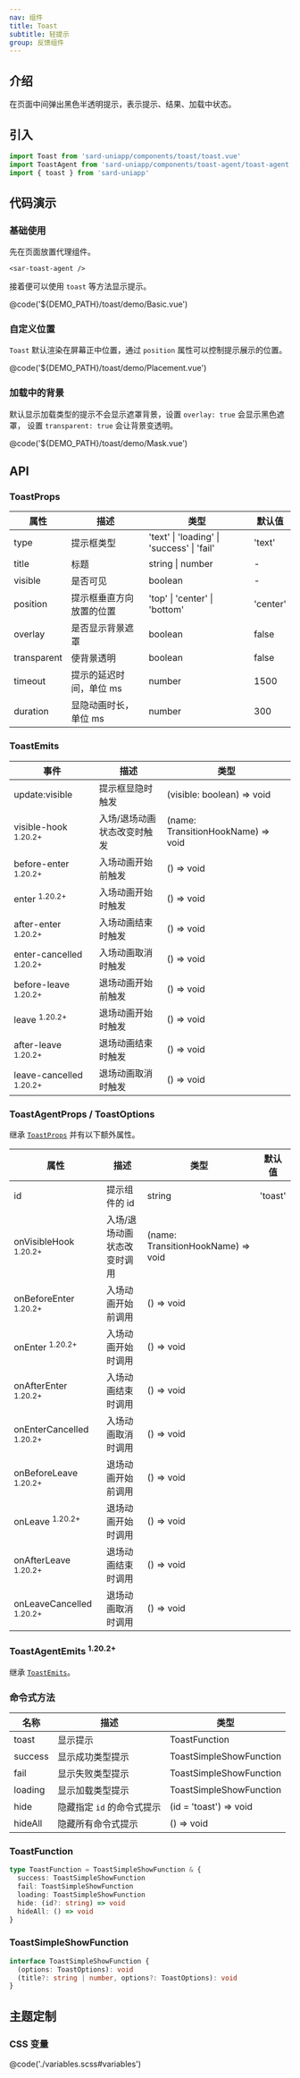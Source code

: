 ```yaml
---
nav: 组件
title: Toast
subtitle: 轻提示
group: 反馈组件
---
```


## 介绍

在页面中间弹出黑色半透明提示，表示提示、结果、加载中状态。

## 引入

```ts
import Toast from 'sard-uniapp/components/toast/toast.vue'
import ToastAgent from 'sard-uniapp/components/toast-agent/toast-agent.vue'
import { toast } from 'sard-uniapp'
```

## 代码演示

### 基础使用

先在页面放置代理组件。

```tsx
<sar-toast-agent />
```

接着便可以使用 `toast` 等方法显示提示。

@code('${DEMO_PATH}/toast/demo/Basic.vue')

### 自定义位置

`Toast` 默认渲染在屏幕正中位置，通过 `position` 属性可以控制提示展示的位置。

@code('${DEMO_PATH}/toast/demo/Placement.vue')

### 加载中的背景

默认显示加载类型的提示不会显示遮罩背景，设置 `overlay: true` 会显示黑色遮罩， 设置 `transparent: true` 会让背景变透明。

@code('${DEMO_PATH}/toast/demo/Mask.vue')

## API

### ToastProps

| 属性        | 描述                     | 类型                                       | 默认值   |
| ----------- | ------------------------ | ------------------------------------------ | -------- |
| type        | 提示框类型               | 'text' \| 'loading' \| 'success' \| 'fail' | 'text'   |
| title       | 标题                     | string \| number                           | -        |
| visible     | 是否可见                 | boolean                                    | -        |
| position    | 提示框垂直方向放置的位置 | 'top' \| 'center' \| 'bottom'              | 'center' |
| overlay     | 是否显示背景遮罩         | boolean                                    | false    |
| transparent | 使背景透明               | boolean                                    | false    |
| timeout     | 提示的延迟时间，单位 ms  | number                                     | 1500     |
| duration    | 显隐动画时长，单位 ms    | number                                     | 300      |

### ToastEmits

| 事件                               | 描述                        | 类型                               |
| ---------------------------------- | --------------------------- | ---------------------------------- |
| update:visible                     | 提示框显隐时触发            | (visible: boolean) => void         |
| visible-hook <sup>1.20.2+</sup>    | 入场/退场动画状态改变时触发 | (name: TransitionHookName) => void |
| before-enter <sup>1.20.2+</sup>    | 入场动画开始前触发          | () => void                         |
| enter <sup>1.20.2+</sup>           | 入场动画开始时触发          | () => void                         |
| after-enter <sup>1.20.2+</sup>     | 入场动画结束时触发          | () => void                         |
| enter-cancelled <sup>1.20.2+</sup> | 入场动画取消时触发          | () => void                         |
| before-leave <sup>1.20.2+</sup>    | 退场动画开始前触发          | () => void                         |
| leave <sup>1.20.2+</sup>           | 退场动画开始时触发          | () => void                         |
| after-leave <sup>1.20.2+</sup>     | 退场动画结束时触发          | () => void                         |
| leave-cancelled <sup>1.20.2+</sup> | 退场动画取消时触发          | () => void                         |

### ToastAgentProps / ToastOptions

继承 [`ToastProps`](#ToastProps) 并有以下额外属性。

| 属性                                | 描述                        | 类型                               | 默认值  |
| ----------------------------------- | --------------------------- | ---------------------------------- | ------- |
| id                                  | 提示组件的 id               | string                             | 'toast' |
| onVisibleHook <sup>1.20.2+</sup>    | 入场/退场动画状态改变时调用 | (name: TransitionHookName) => void |
| onBeforeEnter <sup>1.20.2+</sup>    | 入场动画开始前调用          | () => void                         |
| onEnter <sup>1.20.2+</sup>          | 入场动画开始时调用          | () => void                         |
| onAfterEnter <sup>1.20.2+</sup>     | 入场动画结束时调用          | () => void                         |
| onEnterCancelled <sup>1.20.2+</sup> | 入场动画取消时调用          | () => void                         |
| onBeforeLeave <sup>1.20.2+</sup>    | 退场动画开始前调用          | () => void                         |
| onLeave <sup>1.20.2+</sup>          | 退场动画开始时调用          | () => void                         |
| onAfterLeave <sup>1.20.2+</sup>     | 退场动画结束时调用          | () => void                         |
| onLeaveCancelled <sup>1.20.2+</sup> | 退场动画取消时调用          | () => void                         |

### ToastAgentEmits <sup>1.20.2+</sup>

继承 [`ToastEmits`](#ToastEmits)。

### 命令式方法

| 名称    | 描述                       | 类型                    |
| ------- | -------------------------- | ----------------------- |
| toast   | 显示提示                   | ToastFunction           |
| success | 显示成功类型提示           | ToastSimpleShowFunction |
| fail    | 显示失败类型提示           | ToastSimpleShowFunction |
| loading | 显示加载类型提示           | ToastSimpleShowFunction |
| hide    | 隐藏指定 `id` 的命令式提示 | (id = 'toast') => void  |
| hideAll | 隐藏所有命令式提示         | () => void              |

### ToastFunction

```ts
type ToastFunction = ToastSimpleShowFunction & {
  success: ToastSimpleShowFunction
  fail: ToastSimpleShowFunction
  loading: ToastSimpleShowFunction
  hide: (id?: string) => void
  hideAll: () => void
}
```

### ToastSimpleShowFunction

```ts
interface ToastSimpleShowFunction {
  (options: ToastOptions): void
  (title?: string | number, options?: ToastOptions): void
}
```

## 主题定制

### CSS 变量

@code('./variables.scss#variables')
